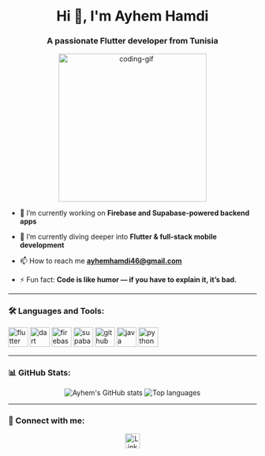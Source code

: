 <h1 align="center">Hi 👋, I'm Ayhem Hamdi</h1>
<h3 align="center">A passionate Flutter developer from Tunisia</h3>

<p align="center">
  <img src="https://media.giphy.com/media/L1R1tvI9svkIWwpVYr/giphy.gif" width="300" alt="coding-gif" />
</p>

- 🔭 I’m currently working on **Firebase and Supabase-powered backend apps**

- 🌱 I’m currently diving deeper into **Flutter & full-stack mobile development**

- 📫 How to reach me **ayhemhamdi46@gmail.com**

- ⚡ Fun fact: **Code is like humor — if you have to explain it, it’s bad.**

---

### 🛠️ Languages and Tools:
<p>
  <img src="https://cdn.jsdelivr.net/gh/devicons/devicon/icons/flutter/flutter-original.svg" alt="flutter" width="40" height="40"/>
  <img src="https://cdn.jsdelivr.net/gh/devicons/devicon/icons/dart/dart-original.svg" alt="dart" width="40" height="40"/>
  <img src="https://cdn.jsdelivr.net/gh/devicons/devicon/icons/firebase/firebase-plain.svg" alt="firebase" width="40" height="40"/>
  <img src="https://cdn.jsdelivr.net/gh/devicons/devicon/icons/supabase/supabase-original.svg" alt="supabase" width="40" height="40"/>
  <img src="https://cdn.jsdelivr.net/gh/devicons/devicon/icons/github/github-original.svg" alt="github" width="40" height="40"/>
  <img src="https://cdn.jsdelivr.net/gh/devicons/devicon/icons/java/java-original.svg" alt="java" width="40" height="40"/>
  <img src="https://cdn.jsdelivr.net/gh/devicons/devicon/icons/python/python-original.svg" alt="python" width="40" height="40"/>
</p>

---

### 📊 GitHub Stats:

<p align="center">
  <img src="https://github-readme-stats.vercel.app/api?username=ayhem8hamdi&show_icons=true&theme=dark" alt="Ayhem's GitHub stats" />
  <img src="https://github-readme-stats.vercel.app/api/top-langs/?username=ayhem8hamdi&layout=compact&langs_count=6&theme=dark" alt="Top languages" />
</p>

---

### 🔗 Connect with me:

<p align="center">
  <a href="https://www.linkedin.com/in/ayhem-hamdi-391a61324/" target="_blank" rel="noopener noreferrer">
    <img 
      src="https://cdn-icons-png.flaticon.com/512/174/174857.png" 
      alt="LinkedIn" 
      width="30" 
      height="30" 
      style="vertical-align:middle;" 
    />
  </a>
</p>

